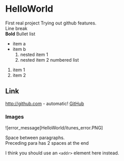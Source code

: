 # HelloWorld
First real project
Trying out github features.\
Line break \
**Bold**
Bullet list
- item a
- item b
  1. nested item 1
  2. nested item 2
numbered list
1. item 1
1. item 2
## Link
http://github.com - automatic!
[GitHub](http://github.com)

### Images

![error_message]HelloWorld/itunes_error.PNG]

Space between paragraphs.  
Preceding para has 2 spaces at the end

I think you should use an
`<addr>` element here instead.


